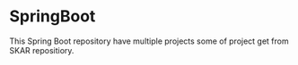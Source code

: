 # SpringBoot
This Spring Boot repository have multiple projects some of project get from SKAR repositiory.
